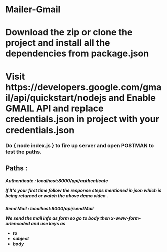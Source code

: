 # Mailer-Gmail<br>
<h1>Download the zip or clone the project and install all the dependencies from package.json <br>
<h1>Visit https://developers.google.com/gmail/api/quickstart/nodejs and Enable GMAIL API and replace credentials.json in project with your credentials.json <br>
<h3>Do { node index.js } to fire up server and open POSTMAN to test the paths.
<h2>Paths : <br>
  <h5>Authenticate : localhost:8000/api/authenticate <br>
    <p>If It's your first time follow the response steps mentioned in json which is being returned or watch the above demo video .
  <h5>Send Mail : localhost:8000/api/sendMail <br>
    <p>We send the mail info as form so go to body then x-www-form-urlencoded and use keys as
    <ul>
      <li>to
        <li>subject
          <li>body
    </ul>
